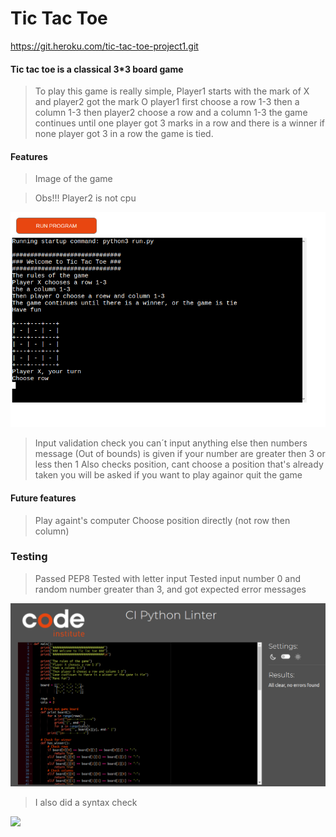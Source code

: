 # Tic Tac Toe
https://git.heroku.com/tic-tac-toe-project1.git
#### Tic tac toe is a classical 3*3 board game
> To play this game is really simple,
> Player1 starts with the mark of X and player2 got the mark O
> player1 first choose a row 1-3 then a column 1-3
> then player2 choose a row and a column 1-3
> the game continues until one player got 3 marks in a row and there is a winner
> if none player got 3 in a row the game is tied.

#### Features
> Image of the game

> Obs!!! Player2 is not cpu
<img src ="https://github.com/Clone121/TicTacToe/blob/main/images/TicTacToe.png?raw=true">


> Input validation check
> you can´t input anything else then numbers
> message (Out of bounds) is given if your number are greater then 3 or less then 1
> Also checks position, cant choose a position that's already taken
> you will be asked if you want to play againor quit the game

#### Future features 
> Play againt's computer
> Choose position directly (not row then column)
>
### Testing
>Passed PEP8
>Tested with letter input
>Tested input number 0 and random number greater than 3, and got expected error messages 
<img src = "https://github.com/Clone121/TicTacToe/blob/main/images/CI%20Python%20Linter.png?raw=true">

> I also did a syntax check
>
<img src = "https://github.com/Clone121/TicTacToe/assets/126593210/0746c3b1-0b0d-4cc8-9821-a8dc06e9619d">
 



